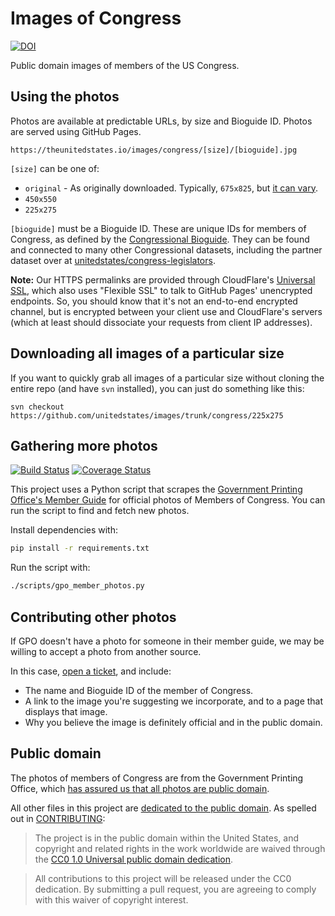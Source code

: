 # Images of Congress

[![DOI](https://zenodo.org/badge/16810726.svg)](https://zenodo.org/badge/latestdoi/16810726)

Public domain images of members of the US Congress.

## Using the photos

Photos are available at predictable URLs, by size and Bioguide ID. Photos are served
using GitHub Pages.

```
https://theunitedstates.io/images/congress/[size]/[bioguide].jpg
```

`[size]` can be one of:

- `original` - As originally downloaded. Typically, `675x825`, but
  [it can vary](https://github.com/unitedstates/images/issues/1#issuecomment-35070231).
- `450x550`
- `225x275`

`[bioguide]` must be a Bioguide ID. These are unique IDs for members of Congress, as
defined by the [Congressional Bioguide](http://bioguide.congress.gov). They can be found
and connected to many other Congressional datasets, including the partner dataset over
at
[unitedstates/congress-legislators](https://github.com/unitedstates/congress-legislators).

**Note:** Our HTTPS permalinks are provided through CloudFlare's
[Universal SSL](https://blog.cloudflare.com/introducing-universal-ssl/), which also uses
"Flexible SSL" to talk to GitHub Pages' unencrypted endpoints. So, you should know that
it's not an end-to-end encrypted channel, but is encrypted between your client use and
CloudFlare's servers (which at least should dissociate your requests from client IP
addresses).

## Downloading all images of a particular size

If you want to quickly grab all images of a particular size without cloning the entire
repo (and have `svn` installed), you can just do something like this:

`svn checkout https://github.com/unitedstates/images/trunk/congress/225x275`

## Gathering more photos

[![Build Status](https://travis-ci.org/unitedstates/images.svg?branch=gh-pages)](https://travis-ci.org/unitedstates/images)
[![Coverage Status](https://coveralls.io/repos/unitedstates/images/badge.svg?branch=gh-pages&service=github)](https://coveralls.io/github/unitedstates/images?branch=gh-pages)

This project uses a Python script that scrapes the
[Government Printing Office's Member Guide](https://memberguide.gpo.gov/) for official
photos of Members of Congress. You can run the script to find and fetch new photos.

Install dependencies with:

```bash
pip install -r requirements.txt
```

Run the script with:

```bash
./scripts/gpo_member_photos.py
```

## Contributing other photos

If GPO doesn't have a photo for someone in their member guide, we may be willing to
accept a photo from another source.

In this case, [open a ticket](https://github.com/unitedstates/images/issues/new), and
include:

- The name and Bioguide ID of the member of Congress.
- A link to the image you're suggesting we incorporate, and to a page that displays that
  image.
- Why you believe the image is definitely official and in the public domain.

## Public domain

The photos of members of Congress are from the Government Printing Office, which
[has assured us that all photos are public domain](https://github.com/sunlightlabs/congress/issues/432#issuecomment-34481338).

All other files in this project are [dedicated to the public domain](LICENSE). As
spelled out in [CONTRIBUTING](CONTRIBUTING.md):

> The project is in the public domain within the United States, and copyright and
> related rights in the work worldwide are waived through the
> [CC0 1.0 Universal public domain dedication](http://creativecommons.org/publicdomain/zero/1.0/).

> All contributions to this project will be released under the CC0 dedication. By
> submitting a pull request, you are agreeing to comply with this waiver of copyright
> interest.
